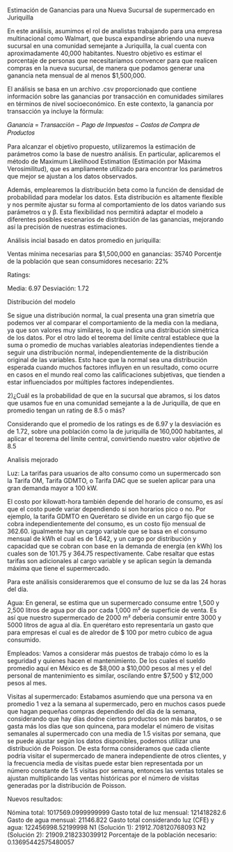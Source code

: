 Estimación de Ganancias para una Nueva Sucursal de supermercado en Juriquilla

En este análisis, asumimos el rol de analistas trabajando para una empresa multinacional como Walmart, que busca expandirse abriendo una nueva sucursal en una comunidad semejante a Juriquilla, la cual cuenta con aproximadamente 40,000 habitantes. Nuestro objetivo es estimar el porcentaje de personas que necesitaríamos convencer para que realicen compras en la nueva sucursal, de manera que podamos generar una ganancia neta mensual de al menos $1,500,000.

El análisis se basa en un archivo .csv proporcionado que contiene información sobre las ganancias por transacción en comunidades similares en términos de nivel socioeconómico. En este contexto, la ganancia por transacción ya incluye la fórmula:

𝐺𝑎𝑛𝑎𝑛𝑐𝑖𝑎 = 𝑇𝑟𝑎𝑛𝑠𝑎𝑐𝑐𝑖ó𝑛 − 𝑃𝑎𝑔𝑜 𝑑𝑒 𝐼𝑚𝑝𝑢𝑒𝑠𝑡𝑜𝑠 − 𝐶𝑜𝑠𝑡𝑜𝑠 𝑑𝑒 𝐶𝑜𝑚𝑝𝑟𝑎 𝑑𝑒 𝑃𝑟𝑜𝑑𝑢𝑐𝑡𝑜𝑠

Para alcanzar el objetivo propuesto, utilizaremos la estimación de parámetros como la base de nuestro análisis. En particular, aplicaremos el método de Maximum Likelihood Estimation (Estimación por Máxima Verosimilitud), que es ampliamente utilizado para encontrar los parámetros que mejor se ajustan a los datos observados.

Además, emplearemos la distribución beta como la función de densidad de probabilidad para modelar los datos. Esta distribución es altamente flexible y nos permite ajustar su forma al comportamiento de los datos variando sus parámetros α y β. Esta flexibilidad nos permitirá adaptar el modelo a diferentes posibles escenarios de distribución de las ganancias, mejorando así la precisión de nuestras estimaciones.


Análisis incial basado en datos promedio en juriquilla:

Ventas mínima necesarias para $1,500,000 en ganancias: 35740
Porcentje de la población que sean consumidores necesario: 22%

Ratings:

Media: 6.97
Desviación: 1.72

Distribución del modelo

Se sigue una distribución normal, la cual presenta una gran simetría que podemos ver al comparar el comportamiento de la media con la mediana, ya que son valores muy similares, lo que indica una distribución simétrica de los datos. Por el otro lado el teorema del límite central establece que la suma o promedio de muchas variables aleatorias independientes tiende a seguir una distribución normal, independientemente de la distribución original de las variables. Esto hace que la normal sea una distribución esperada cuando muchos factores influyen en un resultado, como ocurre en casos en el mundo real como las calificaciones subjetivas, que tienden a estar influenciados por múltiples factores independientes. 

2)¿Cuál es la probabilidad de que en la sucursal que abramos, si los datos que usamos fue en una comunidad semejante a la de Juriquilla, de que en promedio tengan un rating de 8.5 o más?

Considerando que el promedio de los ratings es de 6.97 y la desviación es de 1.72, sobre una población como la de juriquilla de 160,000 habitantes, al aplicar el teorema del límite central, convirtiendo nuestro valor objetivo de 8.5 


Analisis mejorado

Luz: La tarifas para usuarios de alto consumo como un supermercado son la Tarifa OM, Tarifa GDMTO, o Tarifa DAC que se suelen aplicar para una gran demanda mayor a 100 kW. 

El costo por kilowatt-hora también depende del horario de consumo, es así que el costo puede variar dependiendo si son horarios pico o no. Por ejemplo, la tarifa GDMTO en Querétaro se divide en un cargo fijo que se cobra independientemente del consumo, es un costo fijo mensual de 362.60. igualmente hay un cargo variable que se basa en el consumo mensual de kWh el cual es de 1.642, y un cargo por distribución y capacidad que se cobran con base en la demanda de energía (en kWh) los cuales son de 101.75 y 364.75 respectivamente. Cabe resaltar que estas tarifas son adicionales al cargo variable y se aplican según la demanda máxima que tiene el supermercado.

Para este análisis consideraremos que el consumo de luz se da las 24 horas del día. 

Agua:  En general, se estima que un supermercado consume entre 1,500 y 2,500 litros de agua por día por cada 1,000 m² de superficie de venta. Es así que nuestro supermercado de 2000 m² debería consumir entre 3000 y 5000 litros de agua al día. En querétaro esto representaría un gasto que para empresas el cual es de alredor de $ 100 por metro cubico de agua consumido. 

Empleados: Vamos a considerar más puestos de trabajo cómo lo es la seguridad y quienes hacen el mantenimiento. De los cuales el sueldo promedio aquí en México es de $8,000 a $10,000 pesos al mes y el del personal de mantenimiento es similar, oscilando entre $7,500 y $12,000 pesos al mes. 

Visitas al supermercado: Estabamos asumiendo que una persona va en promedio 1 vez a la semana al supermercado, pero en muchos casos puede que hagan pequeñas compras dependiendo del día de la semana, considerando que hay días dodne ciertos productos son más baratos, o se gasta más los días que son quincena, para modelar el número de visitas semanales al supermercado con una media de 1.5 visitas por semana, que se puede ajustar según los datos disponibles, podemos utilizar una distribución de Poisson. De esta forma consideramos que cada cliente podría visitar el supermercado de manera independiente de otros clientes, y la frecuencia media de visitas puede estar bien representada por un número constante de 1.5 visitas por semana, entonces las ventas totales se ajustan multiplicando las ventas históricas por el número de visitas generadas por la distribución de Poisson.

Nuevos resultados:

Nómina total: 1017569.0999999999
Gasto total de luz mensual: 121418282.6
Gasto de agua mensual: 21146.822
Gasto total considerando luz (CFE) y agua: 122456998.52199998
N1 (Solución 1): 21912.708120768093
N2 (Solución 2): 21909.218233039912
Porcentaje de la población necesario: 0.13695442575480057

